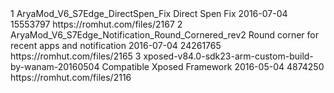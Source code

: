 <?xml version="1.0" encoding="utf-8"?>
 <hash>
<addons>
 <addon>
 <id>1</id> 
<!-- Use integers only, make them unique --> <name>AryaMod_V6_S7Edge_DirectSpen_Fix</name> 
<!-- The name, simples --> 
<description>Direct Spen Fix</description> 
<!-- You can use markdown here if you want --> <updated-at>2016-07-04</updated-at> 
<!-- Must be in yyyy-mm-dd format --> <size>15553797</size> 
<!-- filesize in bytes --> 
<download-link> https://romhut.com/files/2167 </download-link> 
</addon> 
 <addon>
 <id>2</id> 
<!-- Use integers only, make them unique --> <name>AryaMod_V6_S7Edge_Notification_Round_Cornered_rev2</name> 
<!-- The name, simples --> 
<description>Round corner for recent apps and notification</description> 
<!-- You can use markdown here if you want --> <updated-at>2016-07-04</updated-at> 
<!-- Must be in yyyy-mm-dd format --> <size>24261765</size> 
<!-- filesize in bytes --> 
<download-link> https://romhut.com/files/2165 </download-link> 
</addon>
<addon>
<id>3</id> 
<!-- Use integers only, make them unique --> <name>xposed-v84.0-sdk23-arm-custom-build-by-wanam-20160504</name> 
<!-- The name, simples --> 
<description>Compatible Xposed Framework</description> 
<!-- You can use markdown here if you want --> <updated-at>2016-05-04</updated-at> 
<!-- Must be in yyyy-mm-dd format --> <size>4874250</size> 
<!-- filesize in bytes --> 
<download-link> https://romhut.com/files/2116 </download-link> 
</addon> 
</addons> 
</hash>
